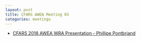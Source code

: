 ```yaml
---
layout: post
title: CFARS AWEA Meeting 03
categories: meetings
---
```


* [CFARS 2018 AWEA WRA Presentation - Phillipe Pontbriand](https://cfars.github.io/proceedings/meeting-3/awea_cfars_-sept-21_aes_v03.pdf)
